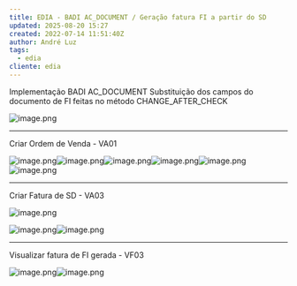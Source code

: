 ```yaml
---
title: EDIA - BADI AC_DOCUMENT / Geração fatura FI a partir do SD
updated: 2025-08-20 15:27
created: 2022-07-14 11:51:40Z
author: André Luz
tags:
  - edia
cliente: edia
---
```


Implementação BADI AC_DOCUMENT
Substituição dos campos do documento de FI feitas no método CHANGE_AFTER_CHECK

![image.png](image-39.png)

* * *

Criar Ordem de Venda - VA01

![image.png](image-28.png)![image.png](image-38.png)![image.png](image-33.png)![image.png](image-29.png)![image.png](image-34.png)![image.png](image-30.png)

* * *

Criar Fatura de SD - VA03

![image.png](image-37.png)

![image.png](image-32.png)![image.png](image-36.png)

* * *

Visualizar fatura de FI gerada - VF03

![image.png](image-35.png)![image.png](image-31.png)